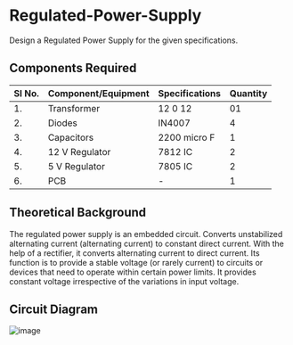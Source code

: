 # Regulated-Power-Supply
Design a Regulated Power Supply for the given specifications.

## Components Required

|Sl No.| Component/Equipment | Specifications | Quantity |
|------|---------------------|----------------|----------|
|1.|Transformer| 12 0 12 | 01|
|2.|Diodes|IN4007 | 4|
|3.|Capacitors| 2200 micro F|1|
|4.|12 V Regulator | 7812 IC | 2|
|5.|5 V Regulator | 7805 IC| 2|
|6. | PCB | - | 1|

## Theoretical Background

The regulated power supply is an embedded circuit. Converts unstabilized alternating current (alternating current) to constant direct current. With the help of a rectifier, it converts alternating current to direct current. Its function is to provide a stable voltage (or rarely current) to circuits or devices that need to operate within certain power limits. It provides constant voltage irrespective of the variations in input voltage.

## Circuit Diagram 

![image](https://user-images.githubusercontent.com/130765279/234940592-9155ba52-f3cb-4565-943d-7cd403c911ab.png)

